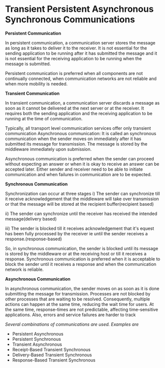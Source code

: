 # Transient Persistent Asynchronous Synchronous Communications

**Persistent Communication**

In persistent communication, a communication server stores the message as long as it takes to deliver it to the receiver. It is not essential for the sending application to be running after it has submitted the message and it is not essential for the receiving application to be running when the message is submitted.

Persistent communication is preferred when all components are not continually connected, when communication networks are not reliable and when more mobility is needed.

**Transient Communication**

In transient communication, a communication server discards a message as soon as it cannot be delivered at the next server or at the receiver. It requires both the sending application and the receiving application to be running at the time of communication.

Typically, all transport level communication services offer only transient communication Asynchronous communication: It is called an synchronous communication when the sender moves on immediately after it has submitted its message for transmission. The message is stored by the middleware immediately upon submission.

Asynchronous communication is preferred when the sender can proceed without expecting an answer or when it is okay to receive an answer can be accepted later. Either sender and receiver need to be able to initiate communication and when failures in communication are to be expected.

**Synchronous Communication**

Synchronization can occur at three stages
i) The sender can synchronize till it receive acknowledgement that the middleware will take over transmission or that the message will be stored at the recipient buffer(recipient based)

ii) The sender can synchronize until the receiver has received the intended message(delivery based)

iii) The sender is blocked till it receives acknowledgement that it&#39;s equest has been fully processed by the receiver ie until the sender receives a response.(response-based)

So, in synchronous communication, the sender is blocked until its message is stored by the middleware or at the receiving host or till it receives a response. Synchronous communication is preferred when it is acceptable to block the sender until it receives a response and when the communication network is reliable.

**Asynchronous Communication**

In asynchronous communication, the sender moves on as soon as it is done submitting the message for transmission. Processes are not blocked by other processes that are waiting to be resolved. Consequently, multiple actions can happen at the same time, reducing the wait time for users.
At the same time, response-times are not predictable, affecting time-sensitive applications. Also, errors and service failures are harder to track

_Several combinations of communications are used. Examples are_

- Persistent Asynchronous
- Persistent Synchronous
- Transient Asynchronous
- Receipt-Based Transient Synchronous
- Delivery-Based Transient Synchronous
- Response-Based Transient Synchronous
